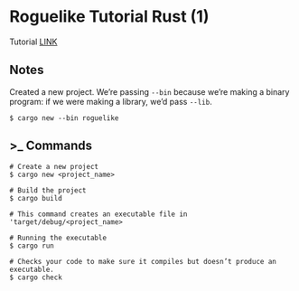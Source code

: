 # Roguelike Tutorial Rust (1)

Tutorial [LINK](https://tomassedovic.github.io/roguelike-tutorial/index.html)

## Notes

Created a new project. We’re passing `--bin` because we’re making a binary program: if we were making a library, we’d pass `--lib`.
```shell
$ cargo new --bin roguelike
```

## >_ Commands

```shell
# Create a new project
$ cargo new <project_name>
```

```shell
# Build the project
$ cargo build

# This command creates an executable file in 'target/debug/<project_name>
```

```shell
# Running the executable
$ cargo run
```

```shell
# Checks your code to make sure it compiles but doesn’t produce an executable.
$ cargo check
```